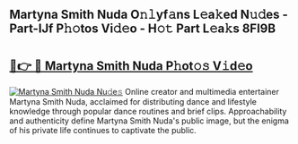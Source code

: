 ## Martyna Smith Nuda O𝚗𝚕yf𝚊ns L𝚎a𝚔ed N𝚞𝚍es - Part-IJf P𝚑𝚘tos Vi𝚍𝚎o - H𝚘𝚝 Part L𝚎a𝚔s 8FI9B

# <h2><a href="http://kf31xue.oniu.top/?m=Martyna+Smith+Nuda">🔗👉 🔴 Martyna Smith Nuda P𝚑ot𝚘𝚜 V𝚒d𝚎o</a></h2>

[![Martyna Smith Nuda Nu𝚍e𝚜](https://i.imgur.com/0qMVB7G.gif)](http://kf31xue.oniu.top/?m=Martyna+Smith+Nuda)
Online creator and multimedia entertainer Martyna Smith Nuda, acclaimed for distributing dance and lifestyle knowledge through popular dance routines and brief clips. Approachability and authenticity define Martyna Smith Nuda's public image, but the enigma of his private life continues to captivate the public.  
